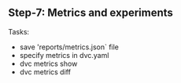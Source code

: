 ## Step-7: Metrics and experiments

Tasks:

- save 'reports/metrics.json` file
- specify metrics in dvc.yaml
- dvc metrics show
- dvc metrics diff